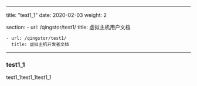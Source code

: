 
---
title: "test1_1"
date: 2020-02-03
weight: 2

section:
    - url: /qingstor/test1/
      title: 虚拟主机用户文档
    
    - url: /qingstor/test1/
      title: 虚拟主机开发者文档
---

### test1_1
test1_1test1_1test1_1